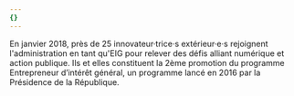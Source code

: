 ```yaml
---
{}
---
```

En janvier 2018, près
de 25 innovateur·trice·s extérieur·e·s rejoignent l'administration en tant
qu'EIG pour relever des défis alliant numérique et action publique. Ils et elles constituent la 2ème promotion du programme Entrepreneur d’intérêt
général, un programme lancé en 2016 par la Présidence de la République.
